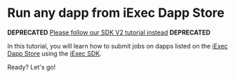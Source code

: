 # Run any dapp from iExec Dapp Store

**DEPRECATED**
[Please follow our SDK V2 tutorial instead](https://www.katacoda.com/sulliwane/scenarios/sdk-v2-tutorial)
**DEPRECATED**

In this tutorial, you will learn how to submit jobs on dapps listed on the [iExec Dapp Store](https://dapps.iex.ec) using the [iExec SDK](https://github.com/iExecBlockchainComputing/iexec-sdk).

Ready? Let's go!
